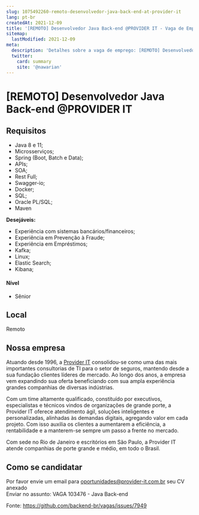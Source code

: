 ```yaml
---
slug: 1075492260-remoto-desenvolvedor-java-back-end-at-provider-it
lang: pt-br
createdAt: 2021-12-09
title: '[REMOTO] Desenvolvedor Java Back-end @PROVIDER IT - Vaga de Emprego'
sitemap:
  lastModified: 2021-12-09
meta:
  description: 'Detalhes sobre a vaga de emprego: [REMOTO] Desenvolvedor Java Back-end @PROVIDER IT'
  twitter:
    card: summary
    site: '@nawarian'
---
```


# [REMOTO] Desenvolvedor Java Back-end @PROVIDER IT

## Requisitos
- Java 8 e 11;
- Microsserviços;
- Spring (Boot, Batch e Data);
- APIs;
- SOA;
- Rest Full;
- Swagger-io;
- Docker;
- SQL;
- Oracle PL/SQL;
- Maven

**Desejáveis:**
- Experiência com sistemas bancários/financeiros;
- Experiência em Prevenção à Fraude;
- Experiência em Empréstimos;
- Kafka;
- Linux;
- Elastic Search;
- Kibana;
#### Nível
- Sênior

## Local
Remoto

## Nossa empresa

Atuando desde 1996, a [Provider IT](https://provider-it.com.br/) consolidou-se como uma das mais importantes consultorias de TI para o setor de seguros, mantendo desde a sua fundação clientes líderes de mercado. Ao longo dos anos, a empresa vem expandindo sua oferta beneficiando com sua ampla experiência grandes companhias de diversas indústrias.

Com um time altamente qualificado, constituído por executivos, especialistas e técnicos vindos de organizações de grande porte, a Provider IT oferece atendimento ágil, soluções inteligentes e personalizadas, alinhadas às demandas digitais, agregando valor em cada projeto. Com isso auxilia os clientes a aumentarem a eficiência, a rentabilidade e a manterem-se sempre um passo a frente no mercado.

Com sede no Rio de Janeiro e escritórios em São Paulo, a Provider IT atende companhias de porte grande e médio, em todo o Brasil.

## Como se candidatar

Por favor envie um email para oportunidades@provider-it.com.br seu CV anexado  
Enviar no assunto:  VAGA 103476 - Java Back-end


Fonte: https://github.com/backend-br/vagas/issues/7949
